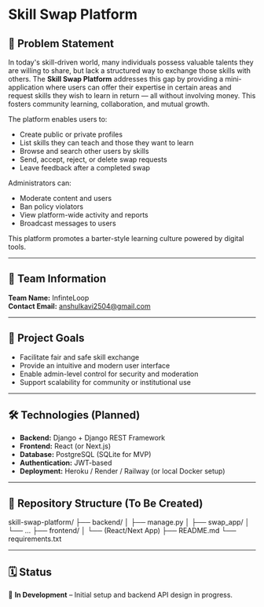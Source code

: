 # Skill Swap Platform

## 🧩 Problem Statement

In today's skill-driven world, many individuals possess valuable talents they are willing to share, but lack a structured way to exchange those skills with others. The **Skill Swap Platform** addresses this gap by providing a mini-application where users can offer their expertise in certain areas and request skills they wish to learn in return — all without involving money. This fosters community learning, collaboration, and mutual growth.

The platform enables users to:
- Create public or private profiles
- List skills they can teach and those they want to learn
- Browse and search other users by skills
- Send, accept, reject, or delete swap requests
- Leave feedback after a completed swap

Administrators can:
- Moderate content and users
- Ban policy violators
- View platform-wide activity and reports
- Broadcast messages to users

This platform promotes a barter-style learning culture powered by digital tools.

---

## 👥 Team Information

**Team Name:** InfinteLoop  
**Contact Email:** anshulkavi2504@gmail.com

---

## 🚀 Project Goals

- Facilitate fair and safe skill exchange
- Provide an intuitive and modern user interface
- Enable admin-level control for security and moderation
- Support scalability for community or institutional use

---

## 🛠️ Technologies (Planned)

- **Backend:** Django + Django REST Framework  
- **Frontend:** React (or Next.js)  
- **Database:** PostgreSQL (SQLite for MVP)  
- **Authentication:** JWT-based  
- **Deployment:** Heroku / Render / Railway (or local Docker setup)

---

## 📁 Repository Structure (To Be Created)
skill-swap-platform/
├── backend/
│ ├── manage.py
│ ├── swap_app/
│ └── ...
├── frontend/
│ └── (React/Next App)
├── README.md
└── requirements.txt

---

## 🗓️ Status

🚧 **In Development** – Initial setup and backend API design in progress.
